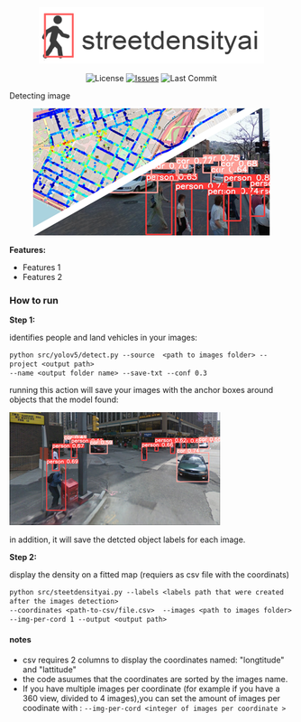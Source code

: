 

<p align="center">
<img alt="Street Density ai" src="assets/test.png" width="400">
</p>

<p align="center">
  <img src="https://img.shields.io/github/licence/lironbdolah/streetdensityai" alt="License">
  <a href="https://github.com/aporia-ai/streetdensityai/issues"><img src="https://img.shields.io/github/issues/lironbdolah/streetdensityai" alt="Issues"></a>
  <img src="https://img.shields.io/github/last-commit/lironbdolah/streetdensityai" alt="Last Commit">

</p>

Detecting image

<p align="center">
  <img src="assets/streetdensityai.png" />
</p>

**Features:**
- Features 1
- Features 2

### How to run

****Step 1:**** 

identifies people and land vehicles in your images:

```shell
python src/yolov5/detect.py --source  <path to images folder> --project <output path>
--name <output folder name> --save-txt --conf 0.3
```
running this action will save your images with the anchor boxes around objects that the model found:

<img src="assets/step1.png" />

in addition, it will save the detcted object labels for each image.



 ****Step 2:****
 
 display the density on a fitted map (requiers as csv file with the coordinats)
 
```shell
python src/steetdensityai.py --labels <labels path that were created after the images detection>
--coordinates <path-to-csv/file.csv>  --images <path to images folder>
--img-per-cord 1 --output <output path>
```

#### notes
- csv requires 2 columns to display the coordinates named: "longtitude" and "lattitude"
- the code asuumes that the coordinates are sorted by the images name.
- If you have multiple images per coordinate (for example if you have a 360 view, divided to 4 images),you can set the amount of images per coodinate with : ```--img-per-cord <integer of images per coordinate > ```

 

